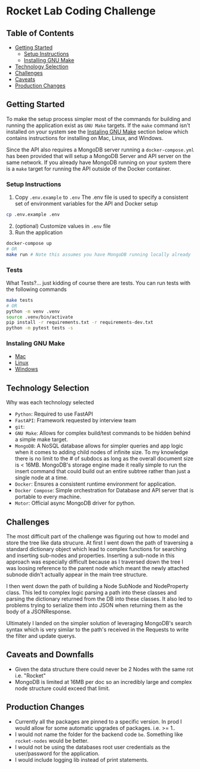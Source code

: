 # Rocket Lab Coding Challenge

## Table of Contents

  - [Getting Started](#getting-started)
    - [Setup Instructions](#setup-instructions)
    - [Installing GNU Make](#installing-gnu-make)
  - [Technology Selection](#technology-selection)
  - [Challenges](#challenges)
  - [Caveats](#caveats)
  - [Production Changes](#production-changes)


## Getting Started

To make the setup process simpler most of the commands for building and running the application exist as `GNU Make` targets. If the `make` command isn't installed on your system
see the [Instaling GNU Make](#installing-gnu-make) section below which contains instructions for installing on Mac, Linux, and Windows.

Since the API also requires a MongoDB server running a `docker-compose.yml` has been provided that will setup a MongoDB Server and API server on the same network. If you already
have MongoDB running on your system there is a `make` target for running the API outside of the Docker container.

### Setup Instructions

1. Copy `.env.example` to `.env` The .env file is used to specify a consistent set of environment variables for the API and Docker setup
```bash
cp .env.example .env
```
2. (optional) Customize values in `.env` file
3. Run the application
```bash
docker-compose up
# OR
make run # Note this assumes you have MongoDB running locally already
```

### Tests

What Tests?... just kidding of course there are tests. You can run tests with the following commands
```bash
make tests
# OR
python -m venv .venv
source .venv/bin/activate
pip install -r requirements.txt -r requirements-dev.txt
python -m pytest tests -s
```

### Instaling GNU Make

 - [Mac](https://formulae.brew.sh/formula/make)
 - [Linux](https://www.incredibuild.com/integrations/gnu-make#:~:text=If%20you're%20on%20Linux,Fedora%2FRHEL%20%E2%80%93%20yum%20install%20make)
 - [Windows](https://gnuwin32.sourceforge.net/packages/make.htm)


## Technology Selection
Why was each technology selected
 - `Python`: Required to use FastAPI
 - `FastAPI`: Framework requested by interview team 
 - `git`: 
 - `GNU Make`: Allows for complex build/test commands to be hidden behind a simple make target. 
 - `MongoDB`: A NoSQL database allows for simpler queries and app logic when it comes to adding child nodes of infinite size. To my knowledge there is no limit to the # of subdocs as long as the overall document size is < 16MB. MongoDB's storage engine made it really simple to run the insert command that could build out an entire subtree rather than just a single node at a time.
 - `Docker`: Ensures a consistent runtime environment for application.
 - `Docker Compose`: Simple orchestration for Database and API server that is portable to every machine.
 - `Motor`: Official async MongoDB driver for python.


## Challenges

The most difficult part of the challenge was figuring out how to model and store the tree like data strucure. At first I went down the path
of traversing a standard dictionary object which lead to complex functions for searching and inserting sub-nodes and properties. Inserting a
sub-node in this approach was especially difficult because as I traversed down the tree I was loosing reference to the parent node which meant
the newly attached subnode didn't actually appear in the main tree structure.

I then went down the path of building a Node SubNode and NodeProperty class. This led to complex logic parsing a path into these classes and
parsing the dictionary returned from the DB into these classes. It also led to problems trying to serialize them into JSON when returning
them as the body of a JSONResponse.

Ultimately I landed on the simpler solution of leveraging MongoDB's search syntax which is very similar to the path's received in the Requests
to write the filter and update querys.


## Caveats and Downfalls

 - Given the data structure there could never be 2 Nodes with the same rot i.e. "Rocket"
 - MongoDB is limited at 16MB per doc so an incredibly large and complex node structure could exceed that limit.


## Production Changes

 - Currently all the packages are pinned to a specific version. In prod I would allow for some automatic upgrades of packages. i.e. >= 1.*.*
 - I would not name the folder for the backend code `be`. Something like `rocket-nodes` would be better.
 - I would not be using the databases root user credentials as the user/password for the application.
 - I would include logging lib instead of print statements.
